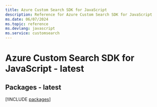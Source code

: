 ```yaml
---
title: Azure Custom Search SDK for JavaScript
description: Reference for Azure Custom Search SDK for JavaScript
ms.date: 06/07/2024
ms.topic: reference
ms.devlang: javascript
ms.service: customsearch
---
```

# Azure Custom Search SDK for JavaScript - latest
## Packages - latest
[!INCLUDE [packages](custom-search-index.md)]
